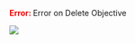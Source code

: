 

<span style="color:red"><b> Error: </b></span> Error on   Delete Objective
      

![](https://storage.googleapis.com/fluxble-reporting/screenShot13532r2sOR04gxhkY.png?authuser=1)